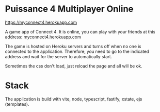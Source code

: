 # Puissance 4 Multiplayer Online

https://myconnect4.herokuapp.com

A game app of Connect 4. It is online, you can play with your friends at this address: myconnect4.herokuapp.com

The game is hosted on Heroku servers and turns off when no one is connected to the application.
Therefore, you need to go to the indicated address and wait for the server to automatically start.

Sometimes the css don't load, just reload the page and all will be ok.

# Stack

The application is build with vite, node, typescript, fastify, xstate, ejs (templates).
